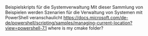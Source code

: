 Beispielskripts für die Systemverwaltung
Mit dieser Sammlung von Beispielen werden Szenarien für die Verwaltung von Systemen mit PowerShell veranschaulicht
https://docs.microsoft.com/de-de/powershell/scripting/samples/managing-current-location?view=powershell-7.1
where is my cmake folder?
